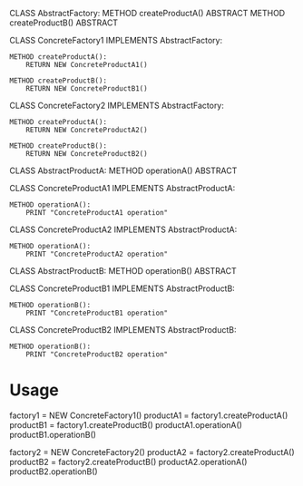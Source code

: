 CLASS AbstractFactory:
    METHOD createProductA() ABSTRACT
    METHOD createProductB() ABSTRACT

CLASS ConcreteFactory1 IMPLEMENTS AbstractFactory:

    METHOD createProductA():
        RETURN NEW ConcreteProductA1()
    
    METHOD createProductB():
        RETURN NEW ConcreteProductB1()

CLASS ConcreteFactory2 IMPLEMENTS AbstractFactory:

    METHOD createProductA():
        RETURN NEW ConcreteProductA2()
    
    METHOD createProductB():
        RETURN NEW ConcreteProductB2()

CLASS AbstractProductA:
    METHOD operationA() ABSTRACT

CLASS ConcreteProductA1 IMPLEMENTS AbstractProductA:

    METHOD operationA():
        PRINT "ConcreteProductA1 operation"

CLASS ConcreteProductA2 IMPLEMENTS AbstractProductA:

    METHOD operationA():
        PRINT "ConcreteProductA2 operation"

CLASS AbstractProductB:
    METHOD operationB() ABSTRACT

CLASS ConcreteProductB1 IMPLEMENTS AbstractProductB:

    METHOD operationB():
        PRINT "ConcreteProductB1 operation"

CLASS ConcreteProductB2 IMPLEMENTS AbstractProductB:

    METHOD operationB():
        PRINT "ConcreteProductB2 operation"

# Usage
factory1 = NEW ConcreteFactory1()
productA1 = factory1.createProductA()
productB1 = factory1.createProductB()
productA1.operationA()
productB1.operationB()

factory2 = NEW ConcreteFactory2()
productA2 = factory2.createProductA()
productB2 = factory2.createProductB()
productA2.operationA()
productB2.operationB()